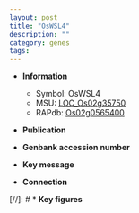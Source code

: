 ```yaml
---
layout: post
title: "OsWSL4"
description: ""
category: genes
tags: 
---
```


* **Information**  
    + Symbol: OsWSL4  
    + MSU: [LOC_Os02g35750](http://rice.uga.edu/cgi-bin/ORF_infopage.cgi?orf=LOC_Os02g35750)  
    + RAPdb: [Os02g0565400](http://rapdb.dna.affrc.go.jp/viewer/gbrowse_details/irgsp1?name=Os02g0565400)  

* **Publication**  

* **Genbank accession number**  

* **Key message**  

* **Connection**  

[//]: # * **Key figures**  


